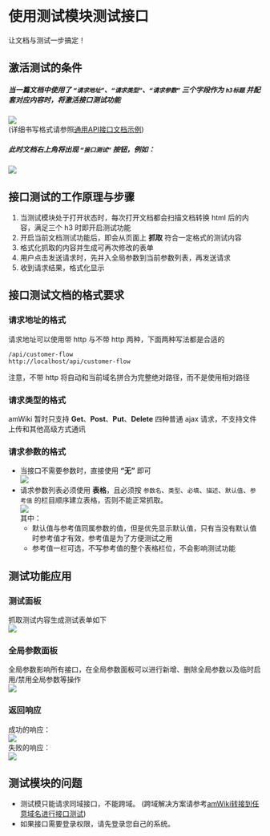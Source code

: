 # 使用测试模块测试接口

让文档与测试一步搞定！

## 激活测试的条件
##### 当一篇文档中使用了 `“请求地址”`、`“请求类型”`、`“请求参数”` 三个字段作为 `h3标题` 并配套对应内容时，将激活接口测试功能  
![](https://amwiki.xf09.net/docs/assets/001.tiny/06-8a6d91f1.png)  
(详细书写格式请参照[通用API接口文档示例](?file=002-文档示范/001-通用API接口文档示例))  

##### 此时文档右上角将出现 `“接口测试”` 按钮，例如：  
![](https://amwiki.xf09.net/docs/assets/001.tiny/04-e412c7fd.png)

## 接口测试的工作原理与步骤

1. 当测试模块处于打开状态时，每次打开文档都会扫描文档转换 html 后的内容，满足三个 h3 时即开启测试功能
2. 开启当前文档测试功能后，即会从页面上 **抓取** 符合一定格式的测试内容
3. 格式化抓取的内容并生成可再次修改的表单
4. 用户点击发送请求时，先并入全局参数到当前参数列表，再发送请求
5. 收到请求结果，格式化显示

## 接口测试文档的格式要求

### 请求地址的格式

请求地址可以使用带 http 与不带 http 两种，下面两种写法都是合适的  

    /api/customer-flow
    http://localhost/api/customer-flow

注意，不带 http 将自动和当前域名拼合为完整绝对路径，而不是使用相对路径

### 请求类型的格式
amWiki 暂时只支持 **Get**、**Post**、**Put**、**Delete** 四种普通 ajax 请求，不支持文件上传和其他高级方式通讯

### 请求参数的格式

- 当接口不需要参数时，直接使用 **“无”** 即可  
![](https://amwiki.xf09.net/docs/assets/001.tiny/06-e030ca95.png)  
- 请求参数列表必须使用 **表格**，且必须按 `参数名`、`类型`、`必填`、`描述`、`默认值`、`参考值` 的栏目顺序建立表格，否则不能正常抓取。  
![](https://amwiki.xf09.net/docs/assets/001.tiny/06-5a7fda87.png)  
其中：
    - 默认值与参考值同属参数的值，但是优先显示默认值，只有当没有默认值时参考值才有效，参考值是为了方便测试之用
    - 参考值一栏可选，不写参考值的整个表格栏位，不会影响测试功能

## 测试功能应用

### 测试面板
抓取测试内容生成测试表单如下  
![](https://amwiki.xf09.net/docs/assets/001.tiny/06-c0d8d3cb.png)

### 全局参数面板
全局参数影响所有接口，在全局参数面板可以进行新增、删除全局参数以及临时启用/禁用全局参数等操作  
![](https://amwiki.xf09.net/docs/assets/001.tiny/06-c19f1829.png)

### 返回响应
成功的响应：  
![](https://amwiki.xf09.net/docs/assets/001.tiny/06-6f851b27.png)  
失败的响应：  
![](https://amwiki.xf09.net/docs/assets/001.tiny/06-bf211990.png)

## 测试模块的问题
- 测试模只能请求同域接口，不能跨域。 (跨域解决方案请参考[amWiki转接到任意域名进行接口测试](?file=001-学习amWiki/30-amWiki转接到任意域名进行接口测试))
- 如果接口需要登录权限，请先登录您自己的系统。  
